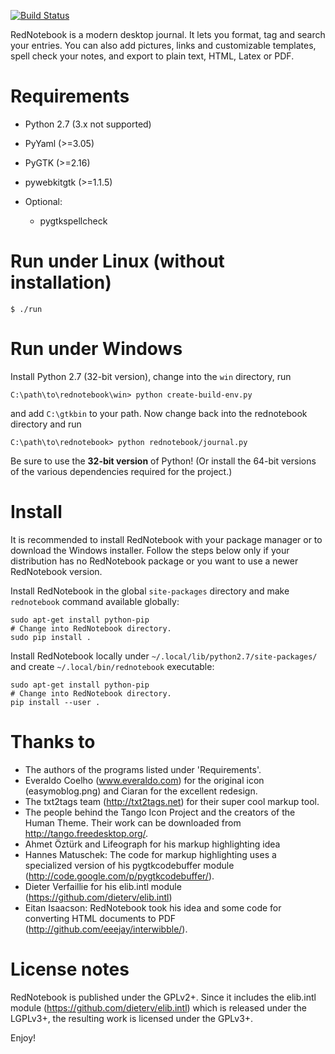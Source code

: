 [![Build Status](https://travis-ci.org/jendrikseipp/rednotebook.svg?branch=master)](https://travis-ci.org/jendrikseipp/rednotebook)

RedNotebook is a modern desktop journal. It lets you format, tag and
search your entries. You can also add pictures, links and customizable
templates, spell check your notes, and export to plain text, HTML,
Latex or PDF.

# Requirements
  - Python 2.7 (3.x not supported)
  - PyYaml (>=3.05)
  - PyGTK (>=2.16)
  - pywebkitgtk (>=1.1.5)

  - Optional:
    - pygtkspellcheck

# Run under Linux (without installation)

    $ ./run

# Run under Windows

Install Python 2.7 (32-bit version), change into the `win` directory,
run

    C:\path\to\rednotebook\win> python create-build-env.py

and add `C:\gtkbin` to your path. Now change back into the rednotebook
directory and run

    C:\path\to\rednotebook> python rednotebook/journal.py

Be sure to use the **32-bit version** of Python! (Or install the 64-bit
versions of the various dependencies required for the project.)


# Install

It is recommended to install RedNotebook with your package manager or
to download the Windows installer. Follow the steps below only if your
distribution has no RedNotebook package or you want to use a newer
RedNotebook version.

Install RedNotebook in the global `site-packages` directory and make
`rednotebook` command available globally:

    sudo apt-get install python-pip
    # Change into RedNotebook directory.
    sudo pip install .

Install RedNotebook locally under
`~/.local/lib/python2.7/site-packages/` and create
`~/.local/bin/rednotebook` executable:

    sudo apt-get install python-pip
    # Change into RedNotebook directory.
    pip install --user .


# Thanks to

- The authors of the programs listed under 'Requirements'.
- Everaldo Coelho (www.everaldo.com) for the original icon
  (easymoblog.png) and Ciaran for the excellent redesign.
- The txt2tags team (http://txt2tags.net) for their super cool markup tool.
- The people behind the Tango Icon Project and the creators of the Human
  Theme. Their work can be downloaded from http://tango.freedesktop.org/.
- Ahmet Öztürk and Lifeograph for his markup highlighting idea
- Hannes Matuschek: The code for markup highlighting uses a specialized
  version of his pygtkcodebuffer module
  (http://code.google.com/p/pygtkcodebuffer/).
- Dieter Verfaillie for his elib.intl module
  (https://github.com/dieterv/elib.intl)
- Eitan Isaacson: RedNotebook took his idea and some code for converting
  HTML documents to PDF (http://github.com/eeejay/interwibble/).


# License notes

RedNotebook is published under the GPLv2+. Since it includes the
elib.intl module (https://github.com/dieterv/elib.intl) which is
released under the LGPLv3+, the resulting work is licensed under the
GPLv3+.


Enjoy!
